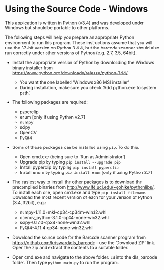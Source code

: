 Using the Source Code - Windows
===============================
This application is written in Python (v3.4) and was developed under Windows but should be portable to other platforms.

The following steps will help you prepare an appropriate Python environment to run this program. These instructions assume that you will use the 32-bit version on Python 3.4.4, but the barcode scanner should also run correctly under other versions of Python (e.g. 2.7, 3.5, 64bit).

* Install the appropriate version of Python by downloading the Windows binary installer from <https://www.python.org/downloads/release/python-344/>
    * You want the one labelled 'Windows x86 MSI installer'
    * During installation, make sure you check ‘Add python.exe to system path’.
    
* The following packages are required:
    * pyperclip
    * enum [only if using Python v2.7]
    * numpy
    * scipy
    * OpenCV
    * PyQt4
    
* Some of these packages can be installed using `pip`. To do this:
    * Open cmd.exe (being sure to ‘Run as Administrator’)
    * Upgrade pip by typing `pip install –-upgrade pip`
    * Install pyperclip by typing `pip install pyperclip`
    * Install enum by typing `pip install enum` [only if using Python 2.7]
    
* The easiest way to install the other packages is to download the precompiled binaries from <http://www.lfd.uci.edu/~gohlke/pythonlibs/>. To install each one, open cmd.exe and type `pip install filename`. Download the most recent version of each for your version of Python (3.4, 32bit), e.g.:
    * numpy-1.11.0+mkl-cp34-cp34m-win32.whl
    * opencv_python-3.1.0-cp34-none-win32.whl
    * scipy-0.17.0-cp34-none-win32.whl
    * PyQt4-4.11.4-cp34-none-win32.whl
    
* Download the source code for the Barcode scanner program from <https://github.com/krisward/dls_barcode> - use the ‘Download ZIP’ link. Open the zip and extract the contents to a suitable folder.

* Open cmd.exe and navigate to the above folder. `cd` into the dls_barcode folder. Then type `python main.py` to run the program.










